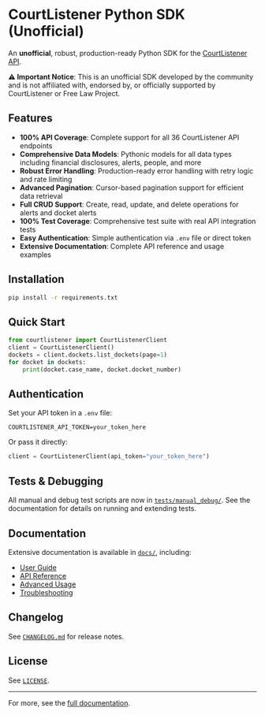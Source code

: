 # CourtListener Python SDK (Unofficial)

An **unofficial**, robust, production-ready Python SDK for the [CourtListener API](https://www.courtlistener.com/api/).

**⚠️ Important Notice**: This is an unofficial SDK developed by the community and is not affiliated with, endorsed by, or officially supported by CourtListener or Free Law Project.

## Features
- **100% API Coverage**: Complete support for all 36 CourtListener API endpoints
- **Comprehensive Data Models**: Pythonic models for all data types including financial disclosures, alerts, people, and more
- **Robust Error Handling**: Production-ready error handling with retry logic and rate limiting
- **Advanced Pagination**: Cursor-based pagination support for efficient data retrieval
- **Full CRUD Support**: Create, read, update, and delete operations for alerts and docket alerts
- **100% Test Coverage**: Comprehensive test suite with real API integration tests
- **Easy Authentication**: Simple authentication via `.env` file or direct token
- **Extensive Documentation**: Complete API reference and usage examples

## Installation
```bash
pip install -r requirements.txt
```

## Quick Start
```python
from courtlistener import CourtListenerClient
client = CourtListenerClient()
dockets = client.dockets.list_dockets(page=1)
for docket in dockets:
    print(docket.case_name, docket.docket_number)
```

## Authentication
Set your API token in a `.env` file:
```
COURTLISTENER_API_TOKEN=your_token_here
```
Or pass it directly:
```python
client = CourtListenerClient(api_token="your_token_here")
```

## Tests & Debugging
All manual and debug test scripts are now in [`tests/manual_debug/`](./tests/manual_debug/). See the documentation for details on running and extending tests.

## Documentation
Extensive documentation is available in [`docs/`](./docs/), including:
- [User Guide](./docs/user_guide.md)
- [API Reference](./docs/api_reference.md)
- [Advanced Usage](./docs/advanced_usage.md)
- [Troubleshooting](./docs/troubleshooting.md)

## Changelog
See [`CHANGELOG.md`](./CHANGELOG.md) for release notes.

## License
See [`LICENSE`](./LICENSE).

---
For more, see the [full documentation](./docs/user_guide.md). 